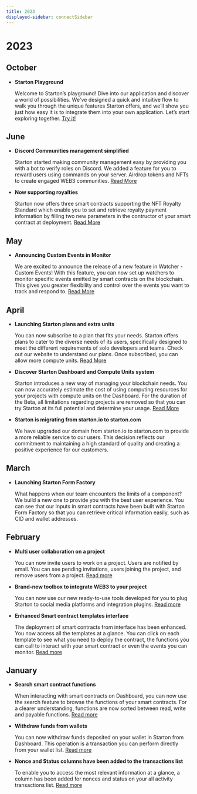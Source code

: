 ```yaml
---
title: 2023
displayed-sidebar: connectSidebar
---
```

# 2023

## October 

- **Starton Playground** 

    Welcome to Starton’s playground! Dive into our application and discover a world of possibilities. We've designed a quick and intuitive flow to walk you through the unique features Starton offers, and we’ll show you just how easy it is to integrate them into your own application. Let’s start exploring together. [Try it!](https://app.starton.com/projects/default/playground)

## June 

- **Discord Communities management simplified**
    
    Starton started making community management easy by providing you with a bot to verify roles on Discord. We added a feature for you to reward users using commands on your server. Airdrop tokens and NFTs to create engaged WEB3 communities. [Read More](tools/role-bot-discord.md)

- **Now supporting royalties**
    
    Starton now offers three smart contracts supporting the NFT Royalty Standard which enable you to set and retrieve royalty payment information by filling two new parameters in the contructor of your smart contract at deployment. [Read More](Smart-contract/parameters-and-functions.mdx)

## May 

- **Announcing Custom Events in Monitor**

    We are excited to announce the release of a new feature in Watcher - Custom Events! With this feature, you can now set up watchers to monitor specific events emitted by smart contracts on the blockchain. This gives you greater flexibility and control over the events you want to track and respond to. [Read More](Watcher/custom-event.mdx)

## April 

- **Launching Starton plans and extra units** 

  You can now subscribe to a plan that fits your needs. Starton offers plans to cater to the diverse needs of its users, specifically designed to meet the different requirements of solo developers and teams. Check out our website to understand our plans. Once subscribed, you can allow more compute units. [Read More](https://www.starton.com/pricing)

- **Discover Starton Dashboard and Compute Units system**

  Starton introduces a new way of managing your blockchain needs. You can now accurately estimate the cost of using computing resources for your projects with compute units on the Dashboard. For the duration of the Beta, all limitations regarding projects are removed so that you can try Starton at its full potential and determine your usage. [Read More](/Dashboard/dashboard.mdx)

- **Starton is migrating from starton.io to starton.com**

  We have upgraded our domain from starton.io to starton.com to provide a more reliable service to our users. This decision reflects our commitment to maintaining a high standard of quality and creating a positive experience for our customers.


## March 

-  **Launching Starton Form Factory** 

    What happens when our team encounters the limits of a component? We build a new one to provide you with the best user experience. You can see that our inputs in smart contracts have been built with Starton Form Factory so that you can retrieve critical information easily, such as CID and wallet addresses.


## February

-   **Multi user collaboration on a project**
    
    You can now invite users to work on a project. Users are notified by email. You can see pending invitations, users joining the project, and remove users from a project. [Read more](/Settings/create-new-project.md#inviting-users-to-your-project)

-   **Brand-new toolbox to integrate WEB3 to your project**

    You can now use our new ready-to-use tools developed for you to plug Starton to social media platforms and integration plugins. [Read more](/tools/integrating-tools.mdx)

-   **Enhanced Smart contract templates interface**

    The deployment of smart contracts from interface has been enhanced. You now access all the templates at a glance. You can click on each template to see what you need to deploy the contract, the functions you can call to interact with your smart contract or even the events you can monitor. [Read more](/Smart-contract/deploying-a-smart-contract.mdx)

## January

-   **Search smart contract functions**

    When interacting with smart contracts on Dashboard, you can now use the search feature to browse the functions of your smart contracts. For a clearer understanding, functions are now sorted between read, write and payable functions. [Read more](/Wallet/withdraw.mdx)

-   **Withdraw funds from wallets**

    You can now withdraw funds deposited on your wallet in Starton from Dashboard. This operation is a transaction you can perform directly from your wallet list. [Read more](/Smart-contract/interacting-with-a-smart-contract.mdx)

-   **Nonce and Status columns have been added to the transactions list**

    To enable you to access the most relevant information at a glance, a column has been added for nonces and status on your all activity transactions list. [Read more](/Transactions/state-and-status.md)
